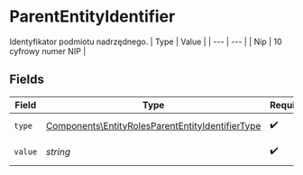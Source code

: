 # ParentEntityIdentifier

Identyfikator podmiotu nadrzędnego.
| Type | Value |
| --- | --- |
| Nip | 10 cyfrowy numer NIP |


## Fields

| Field                                                                                                                | Type                                                                                                                 | Required                                                                                                             | Description                                                                                                          |
| -------------------------------------------------------------------------------------------------------------------- | -------------------------------------------------------------------------------------------------------------------- | -------------------------------------------------------------------------------------------------------------------- | -------------------------------------------------------------------------------------------------------------------- |
| `type`                                                                                                               | [Components\EntityRolesParentEntityIdentifierType](../../Models/Components/EntityRolesParentEntityIdentifierType.md) | :heavy_check_mark:                                                                                                   | Typ identyfikatora.                                                                                                  |
| `value`                                                                                                              | *string*                                                                                                             | :heavy_check_mark:                                                                                                   | Wartość identyfikatora.                                                                                              |